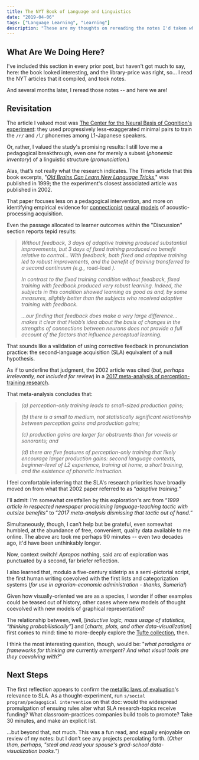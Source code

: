 ```yaml
---
title: The NYT Book of Language and Linguistics
date: "2019-04-06"
tags: ["Language Learning", "Learning"]
description: "These are my thoughts on rereading the notes I'd taken while reading The NYT Book of Language and Linguistics."
---
```


## What Are We Doing Here?

I've included this section in every prior post, but haven't got much to say, here: the book looked interesting, and the library-price was right, so... I read the NYT articles that it compiled, and took notes.

And several months later, I reread those notes -- and here we are!

## Revisitation

The article I valued most was [The Center for the Neural Basis of Cognition's experiment](https://link.springer.com/article/10.3758/CABN.2.2.89): they used progressively less-exaggerated minimal pairs to train the `/r/` and `/l/` phonemes among L1-Japanese speakers.

Or, rather, I valued the study's promising results: I still love me a pedagogical breakthrough, even one for merely a subset (_phonemic inventory_) of a linguistic structure (_pronunciation._)

Alas, that’s not really what the research indicates. The Times article that this book excerpts, "[_Old Brains Can Learn New Language Tricks_](https://www.nytimes.com/1999/04/20/science/old-brains-can-learn-new-language-tricks.html)," was published in 1999; the the experiment's closest associated article was published in 2002.

That paper focuses less on a pedagogical intervention, and more on identifying empirical evidence for [connectionist](http://cnbc.cmu.edu/~plaut/IntroPDP/papers/Rogers09chap.connModels.pdf) [neural](http://www.mind.ilstu.edu/curriculum/connectionism_intro/connectionism_1.php) [models](https://plato.stanford.edu/entries/connectionism/) of acoustic-processing acquisition.

Even the passage allocated to learner outcomes within the "Discussion" section reports tepid results:

>_Without feedback, 3 days of adaptive training produced substantial improvements, but 3 days of fixed training produced no benefit relative to control... With feedback, both fixed and adaptive training led to robust improvements, and the benefit of training transferred to a second continuum (e.g.,_ road–load _)._
>
> _In contrast to the fixed training condition without feedback, fixed training with feedback produced very robust learning. Indeed, the subjects in this condition showed learning as good as and, by some measures, slightly better than the subjects who received adaptive training with feedback._
>
> _...our finding that feedback does make a very large difference... makes it clear that Hebb’s idea about the basis of changes in the strengths of connections between neurons does not provide a full account of the factors that influence perceptual learning._

That sounds like a validation of using corrective feedback in pronunciation practice: the second-language acquisition (SLA) equivalent of a null hypothesis.

As if to underline that judgment, the 2002 article was cited (_but, perhaps irrelevantly, not included for review_) in a [2017 meta-analysis of perception-training research](https://doi.org/10.1017/S0142716417000418).

That meta-analysis concludes that:

> _(a) perception-only training leads to small-sized production gains;_
>
> _(b) there is a small to medium, not statistically significant relationship between perception gains and production gains;_
>
> _(c) production gains are larger for obstruents than for vowels or sonorants; and_
>
> _(d) there are five features of perception-only training that likely encourage larger production gains: second language contexts, beginner-level of L2 experience, training at home, a short training, and the existence of phonetic instruction._

I feel comfortable inferring that the SLA's research priorities have broadly moved on from what that 2002 paper referred to as “_adaptive training._”

I'll admit: I'm somewhat crestfallen by this exploration's arc from “_1999 article in respected newspaper proclaiming language-teaching tactic with outsize benefits_“ to “_2017 meta-analysis dismissing that tactic out of hand._“

Simultaneously, though, I can’t help but be grateful, even somewhat humbled, at the abundance of free, convenient, quality data available to me online. The above arc took me perhaps 90 minutes -- even two decades ago, it'd have been unthinkably longer.

Now, context switch! _Apropos_ nothing, said arc of exploration was punctuated by a second, far briefer reflection.

I also learned that, modulo a five-century sidetrip as a semi-pictorial script, the first human writing coevolved with the first lists and categorization systems (_for use in agrarian-economic administration - thanks, Sumeria!_)

Given how visually-oriented we are as a species, I wonder if other examples could be teased out of history, other cases where new models of thought coevolved with new models of graphical representation?

The relationship between, well, [_inductive logic, mass usage of statistics, “thinking probabilistically”_] and [_charts, plots, and other data-visualization_] first comes to mind: time to more-deeply explore the [Tufte collection](https://en.wikipedia.org/wiki/Edward_Tufte), then.

I think the most interesting question, though, would be: "_what paradigms or frameworks for thinking are_ currently _emergent? And what visual tools are they coevolving with?_"

## Next Steps

The first reflection appears to confirm the [metallic laws of evaluation](https://www.cgdev.org/blog/rossis-rules)'s relevance to SLA. As a thought-experiment, run `s/social program/pedagogical intervention` on that doc: would the widespread promulgation of ensuing rules alter what SLA research-topics receive funding? What classroom-practices companies build tools to promote? Take 30 minutes, and make an explicit list.

...but beyond that, not much. This was a fun read, and equally enjoyable on review of my notes: but I don’t see any projects percolating forth. (_Other than, perhaps, "steal and read your spouse's grad-school data-visualization books."_)
